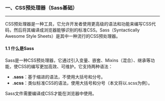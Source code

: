 ### 一、CSS预处理器（Sass基础）

---

CSS预处理器是一种工具，它允许开发者使用更高级的语法和功能来编写CSS代码，然后将其编译成浏览器能够识别的标准CSS。Sass（Syntactically Awesome Style Sheets）是其中一种流行的CSS预处理器。

#### 1.1 什么是Sass

Sass是一种CSS预处理器，它通过引入变量、嵌套、Mixins（混合）、继承等功能，使CSS的编写更加高效、可维护。它支持两种语法：

- **.sass**：基于缩进的语法，不使用大括号和分号。
- **.scss**：类似标准CSS的语法，使用大括号和分号（本文将以.scss为例）。

Sass文件需要编译成CSS才能在浏览器中使用。









































































































































